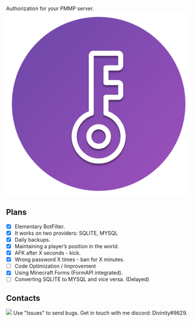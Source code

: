 Authorization for your PMMP server.
<br>
![logo_512](https://github.com/DeadZeta/RAuth/blob/master/icon512.png)
## Plans
- [X] Elementary BotFilter.
- [X] It works on two providers: SQLITE, MYSQL
- [X] Daily backups.
- [X] Maintaining a player’s position in the world.
- [X] AFK after X seconds - kick.
- [X] Wrong password X times - ban for X minutes.
- [ ] Code Optimization / Improvement
- [X] Using Minecraft Forms (FormAPI integrated).
- [ ] Converting SQLITE to MYSQL and vice versa. (Delayed)
## Contacts
[![](https://poggit.pmmp.io/shield.state/RAuth)](https://poggit.pmmp.io/p/RAuth)
Use "Issues" to send bugs. Get in touch with me discord: Divinity#9629.
